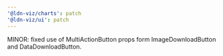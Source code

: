 ```yaml
---
'@ldn-viz/charts': patch
'@ldn-viz/ui': patch
---
```


MINOR: fixed use of MultiActionButton props form ImageDownloadButton and DataDownloadButton.